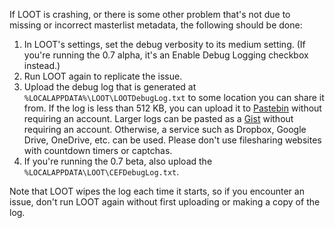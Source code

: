 If LOOT is crashing, or there is some other problem that's not due to missing or incorrect masterlist metadata, the following should be done:

1. In LOOT's settings, set the debug verbosity to its medium setting. (If you're running the 0.7 alpha, it's an Enable Debug Logging checkbox instead.)
2. Run LOOT again to replicate the issue.
3. Upload the debug log that is generated at `%LOCALAPPDATA%\LOOT\LOOTDebugLog.txt` to some location you can share it from. If the log is less than 512 KB, you can upload it to [Pastebin](http://pastebin.com/) without requiring an account. Larger logs can be pasted as a [Gist](https://gist.github.com/) without requiring an account. Otherwise, a service such as Dropbox, Google Drive, OneDrive, etc. can be used. Please don't use filesharing websites with countdown timers or captchas.
4. If you're running the 0.7 beta, also upload the `%LOCALAPPDATA\LOOT\CEFDebugLog.txt`.

Note that LOOT wipes the log each time it starts, so if you encounter an issue, don't run LOOT again without first uploading or making a copy of the log.